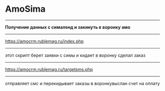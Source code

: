 # AmoSima
***
__Получение данных с сималенд и закинуть в воронку амо__
***
https://amocrm.rublemag.ru/index.php
***
этот скрипт берет заявки с симы и кидает в воронку сделал заказ
***
https://amocrm.rublemag.ru/targetsms.php
***
отправляет смс и перекидывает заказы в воронкувыслан счет на оплату
